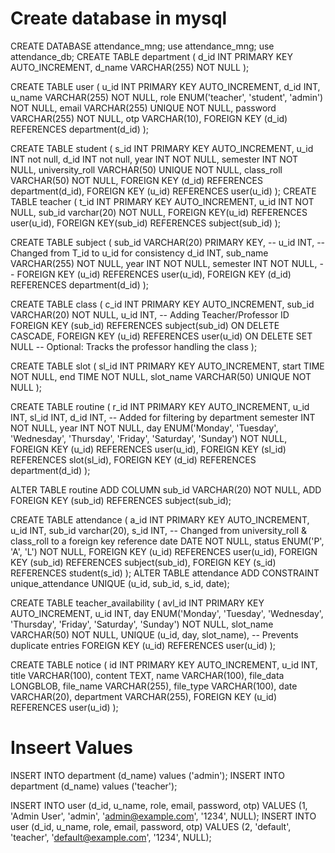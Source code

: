 # Create database in mysql


CREATE DATABASE attendance_mng;
use attendance_mng;
use attendance_db;
CREATE TABLE department (
    d_id INT PRIMARY KEY AUTO_INCREMENT,
    d_name VARCHAR(255) NOT NULL
);

CREATE TABLE user (
    u_id INT PRIMARY KEY AUTO_INCREMENT,
    d_id INT,
    u_name VARCHAR(255) NOT NULL,
    role ENUM('teacher', 'student', 'admin') NOT NULL,
    email VARCHAR(255) UNIQUE NOT NULL,
    password VARCHAR(255) NOT NULL,
    otp VARCHAR(10),
    FOREIGN KEY (d_id) REFERENCES department(d_id)
);


CREATE TABLE student (
    s_id INT PRIMARY KEY AUTO_INCREMENT,
    u_id INT not null,
    d_id INT not null,
    year INT NOT NULL,
    semester INT NOT NULL,
    university_roll VARCHAR(50) UNIQUE NOT NULL,
    class_roll VARCHAR(50) NOT NULL,
    FOREIGN KEY (d_id) REFERENCES department(d_id),
    FOREIGN KEY (u_id) REFERENCES user(u_id)
);
CREATE TABLE teacher (
t_id INT PRIMARY KEY AUTO_INCREMENT,
u_id INT NOT NULL,
sub_id varchar(20) NOT NULL,
FOREIGN KEY(u_id) REFERENCES user(u_id),
FOREIGN KEY(sub_id) REFERENCES subject(sub_id)
);



CREATE TABLE subject (
    sub_id VARCHAR(20) PRIMARY KEY,
    -- u_id INT,  -- Changed from T_id to u_id for consistency
    d_id INT,
    sub_name VARCHAR(255) NOT NULL,
    year INT NOT NULL,
    semester INT NOT NULL,
    -- FOREIGN KEY (u_id) REFERENCES user(u_id),
    FOREIGN KEY (d_id) REFERENCES department(d_id)
);

CREATE TABLE class (
    c_id INT PRIMARY KEY AUTO_INCREMENT,
    sub_id VARCHAR(20) NOT NULL,
    u_id INT,  -- Adding Teacher/Professor ID
    FOREIGN KEY (sub_id) REFERENCES subject(sub_id) ON DELETE CASCADE,
    FOREIGN KEY (u_id) REFERENCES user(u_id) ON DELETE SET NULL  -- Optional: Tracks the professor handling the class
);



CREATE TABLE slot (
    sl_id INT PRIMARY KEY AUTO_INCREMENT,
    start TIME NOT NULL,
    end TIME NOT NULL,
    slot_name VARCHAR(50) UNIQUE NOT NULL
);

CREATE TABLE routine (
    r_id INT PRIMARY KEY AUTO_INCREMENT,
    u_id INT,
    sl_id INT,
    d_id INT,  -- Added for filtering by department
    semester INT NOT NULL,
    year INT NOT NULL,
    day ENUM('Monday', 'Tuesday', 'Wednesday', 'Thursday', 'Friday', 'Saturday', 'Sunday') NOT NULL,
    FOREIGN KEY (u_id) REFERENCES user(u_id),
    FOREIGN KEY (sl_id) REFERENCES slot(sl_id),
    FOREIGN KEY (d_id) REFERENCES department(d_id)
);

ALTER TABLE routine
ADD COLUMN sub_id VARCHAR(20) NOT NULL,
ADD FOREIGN KEY (sub_id) REFERENCES subject(sub_id);



CREATE TABLE attendance (
    a_id INT PRIMARY KEY AUTO_INCREMENT,
    u_id INT,
    sub_id varchar(20),
    s_id INT,  -- Changed from university_roll & class_roll to a foreign key reference
    date DATE NOT NULL,
    status ENUM('P', 'A', 'L') NOT NULL,
    FOREIGN KEY (u_id) REFERENCES user(u_id),
    FOREIGN KEY (sub_id) REFERENCES subject(sub_id),
    FOREIGN KEY (s_id) REFERENCES student(s_id)
);
ALTER TABLE attendance ADD CONSTRAINT unique_attendance UNIQUE (u_id, sub_id, s_id, date);



CREATE TABLE teacher_availability (
    avl_id INT PRIMARY KEY AUTO_INCREMENT,
    u_id INT,
    day ENUM('Monday', 'Tuesday', 'Wednesday', 'Thursday', 'Friday', 'Saturday', 'Sunday') NOT NULL,
    slot_name VARCHAR(50) NOT NULL,
    UNIQUE (u_id, day, slot_name),  -- Prevents duplicate entries
    FOREIGN KEY (u_id) REFERENCES user(u_id)
);

CREATE TABLE notice (
    id INT PRIMARY KEY AUTO_INCREMENT,
    u_id INT,
    title VARCHAR(100),
    content TEXT,
    name VARCHAR(100),
    file_data LONGBLOB,
    file_name VARCHAR(255),
    file_type VARCHAR(100),
    date VARCHAR(20),
    department VARCHAR(255),
    FOREIGN KEY (u_id) REFERENCES user(u_id)
);

# Inseert Values

INSERT INTO department (d_name)
values ('admin');
INSERT INTO department (d_name)
values ('teacher');

INSERT INTO user (d_id, u_name, role, email, password, otp)
VALUES (1, 'Admin User', 'admin', 'admin@example.com', '1234', NULL);
INSERT INTO user (d_id, u_name, role, email, password, otp)
VALUES (2, 'default', 'teacher', 'default@example.com', '1234', NULL);





